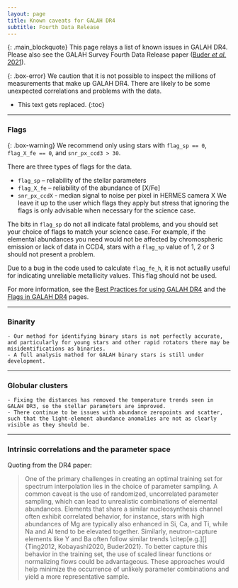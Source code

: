 ```yaml
---
layout: page
title: Known caveats for GALAH DR4
subtitle: Fourth Data Release
---
```


{: .main_blockquote}
This page relays a list of known issues in GALAH DR4. Please also see the GALAH Survey Fourth Data Release paper ([Buder *et al.* 2021](https://doi.org/10.1093/mnras/stab1242)).

{: .box-error}
We caution that it is not possible to inspect the millions of measurements that make up GALAH DR4. There are likely to be some unexpected correlations and problems with the data.

* This text gets replaced.
{:toc}

<!---
---
### Gaia data included with GALAH DR4 catalogues

{: .box-warning}
Note that our tables contain a mixture of Gaia DR2 and Gaia eDR3 values. The former are indicated by having column names including `dr2`.

The results from the Gaia mission are integral to GALAH DR3. Our analysis makes use of Gaia DR2 results, in particular using a parallax-derived distance estimate for each star to provide a first estimate of its surface gravity. The release of Gaia eDR3 occurred after the main analysis for GALAH DR3 was finished, and we have not re-run the analysis pipeline using the new parallaxes from Gaia eDR3. As a consequence:
* The overall `flag_sp` in `GALAH_DR3_main_allstar_v2` and `GALAH_DR3_main_allspec_v2` (see our [Flag documenation](/dr4/flags)) includes a bitmask for unreliable astrometry in Gaia DR2 based upon their RUWE. A high RUWE in Gaia DR2 may not be indicative of a star having less reliable astrometry in Gaia eDR3 and beyond.
* The distance to star reported in the `GALAH_DR3_VAC_dynamics_v2` catalogue may differ from the distance used in the stellar parameter and abundance determination.

Some further notes and caveats about the cross-match between GALAH DR3 and Gaia eDR3:
* This cross-match used the previously identified Gaia DR2 `source_id` for each GALAH DR3 star, and the [`gaiaedr3.dr2_neighbourhood`](https://gea.esac.esa.int/archive/documentation/GEDR3/Gaia_archive/chap_datamodel/sec_dm_auxiliary_tables/ssec_dm_dr2_neighbourhood.html) table created by the Gaia team. The Gaia DR2 `source_id` had been found using the [`gaiadr2.tmass_best_neighbour`](https://gea.esac.esa.int/archive/documentation/GDR2/Gaia_archive/chap_datamodel/sec_dm_crossmatches/ssec_dm_tmass_best_neighbour.html) and the 2MASS ID of each GALAH star. In the future, we suggest to perform this crossmatch via GALAH's 2MASS ID and the yet-to-come match of Gaia EDR3 and 2MASS identifiers.
* All `GALAH_DR3_VAC_GaiaEDR3_v2` entries have an angular distance between their Gaia DR2 and eDR3 sources smaller than 160 mas, and 99.9 per cent are within 20 mas.
* There is a Gaia eDR3 source for every entry in the `GALAH_DR3_main_allstar_v2` table.
    - There are 111 entries in the `GALAH_DR3_main_allspec_v2` table that lack a Gaia `source_id` as we have not attempted to find them in Gaia eDR3 and they never had a Gaia DR2 `source_id`. Of these 38 are bright stars and do have a parallax from Hipparcos.
* 17654 stars had more than one Gaia eDR3 match (98 per cent two matches and the remainder with 3 or 4 matches). For simplicity we have chosen the match with the smallest angular distances between the Gaia DR2 and Gaia eDR3 position as reported by the `gaiaedr3.dr2_neighbourhood`.
    - For over 99 per cent of stars the closest match had an angular distance <10 mas, and second closest match was >600 mas.
    - There is likely source confusion for <100 stars. For instance, for 57 of the 17000 stars with multiple matches in the `gaiaedr3.dr2_neighbourhood` table, the second closest match in angular distance has a smaller magnitude difference between Gaia DR2 and eDR3.
--->
---

### Flags

{: .box-warning}
We recommend only using stars with `flag_sp == 0`, `flag_X_fe == 0`, and `snr_px_ccd3 > 30`.

There are three types of flags for the data.
* `flag_sp` – reliability of the stellar parameters
* `flag_X_fe` – reliability of the abundance of [X/Fe]
* `snr_px_ccdX` - median signal to noise per pixel in HERMES camera X
We leave it up to the user which flags they apply but stress that ignoring the flags is only advisable when necessary for the science case.

The bits in `flag_sp` do not all indicate fatal problems, and you should set your choice of flags to match your science case. For example, if the elemental abundances you need would not be affected by chromospheric emission or lack of data in CCD4, stars with a `flag_sp` value of 1, 2 or 3 should not present a problem. 

Due to a bug in the code used to calculate `flag_fe_h`, it is not actually useful for indicating unreliable metallicity values. This flag should not be used.

For more information, see the [Best Practices for using GALAH DR4](/dr4/using_the_data) and the [Flags in GALAH DR4](/dr4/flags) pages.

---

### Binarity

    - Our method for identifying binary stars is not perfectly accurate, and particularly for young stars and other rapid rotators there may be misidentifications as binaries.
    - A full analysis mathod for GALAH binary stars is still under development.

---

### Globular clusters

    - Fixing the distances has removed the temperature trends seen in GALAH DR3, so the stellar parameters are improved.
    - There continue to be issues with abundance zeropoints and scatter, such that the light-element abundance anomalies are not as clearly visible as they should be.

---

### Intrinsic correlations and the parameter space
Quoting from the DR4 paper: 
> One of the primary challenges in creating an optimal training set for spectrum interpolation lies in the choice of parameter sampling. A common caveat is the use of randomized, uncorrelated parameter sampling, which can lead to unrealistic combinations of elemental abundances. Elements that share a similar nucleosynthesis channel often exhibit correlated behavior, for instance, stars with high abundances of Mg are typically also enhanced in Si, Ca, and Ti, while Na and Al tend to be elevated together. Similarly, neutron-capture elements like Y and Ba often follow similar trends \citep[e.g.][]{Ting2012, Kobayashi2020, Buder2021}. To better capture this behavior in the training set, the use of scaled linear functions or normalizing flows could be advantageous. These approaches would help minimize the occurrence of unlikely parameter combinations and yield a more representative sample. 


<!---
---

### Uncertainties

For this data release, we include more accuracy and precision estimates than for GALAH DR2. However, for several stellar parameters and abundances, the means of accuracy estimation are limited, because there are no benchmark values available. We therefore want to caution the user that the accuracy uncertainties might be underestimated and also not complete in terms of their parameter dependence.

For hot stars we have identified a systematic trend causing increasingly underestimated T<sub>eff</sub> for hotter stars above 6000 K. The comparison with the GBS shows agreement of our and the literature values within the uncertainties, but our absolute accuracy value for Teff is likely underestimating the uncertainty for the hottest stars.

We have not been able to find enough benchmark values to test the accuracy of [Fe/H] as a function of stellar parameters and therefore only employ an absolute value for the [Fe/H] accuracy. More benchmark measurements, especially with similar conditions to the survey setup (instead of nearby bright stars as validators for distant faint stars), for all stellar parameters would be useful.

For GALAH+ DR3, our precision estimates are based on the repeat uncertainties and internal fitting uncertainties from SME, which for some parameters have been rescaled to match in overall shape. As we continue to develop our pipeline, and obtain more repeat observations in the future, we will be able to also expand the precision estimation not only as a function of an average S/N, but S/N in particular line regions as well as T<sub>eff</sub>, log *g*, and [Fe/H], similar to the APOGEE survey Jönsson *et al.* (2020).

---

### Upper limits

{: .box-warning}
Upper limits are reported in some cases. We advise caution in their use.

While we report upper limits for advanced users, we strongly recommend everyone to be careful with these measurements. For all elements, but especially for neutron-capture elements, these estimates are pushing the limits of what we can be extracted from the data and are by definition only an upper limit, not a measurement. We therefore strongly recommend to check upper limit estimates against the data and inspect spectra when possible.

---
### Caveats for certain groups of stars

#### Red clump stars

An ongoing disagreement concerns the stellar parameters of metal-rich giants, and especially metal-rich red clump stars. Already in GALAH DR2 our analysis has yielded unreasonable stellar parameters (in the case of DR2 the estimated logg were deviating significantly by up to 0.7 dex from those expected from astro-/photometry, while Teff and [Fe/H] agreed with other literature estimates/expectations).

For DR3, the use of astrometry and photometry allows us to get more accurate logg. For the metal-rich ([Fe/H] > 0) giants and RC stars, however, we notice that the estimated iron abundances show a significant trend of underestimated [Fe/H] with increasing metallicity. This is an indicator that our synthetic spectra are inaccurate for this specific type of stars or spectra. As discussed above, Jofre *et al.* (2017) showed that for giant stars, an over-/underestimated vmic can change the measured abundances of some lines significantly, by up to 1.5 dex. The reasons for underestimated [Fe/H] are however more diverse and also include missing/unreliable molecular line data, the underestimation of blending and incorrect continuum normalisation. We believe that we can exclude incorrect estimates of logg estimates, e.g. as a result of poor mass-estimates from missing isochrone models in the super-Solar [Fe/H] regime, because photometric and spectroscopic positions in the CMD and Kiel diagrams agree well.

We find systematically higher abundances of Na, Al, Sc, TiII, Ni, and Ba among metal-rich RC stars when compared to RGB stars. These can be identified as unexpected extensions of high [X/Fe] elevated above the majority of stars in [Fe/H] vs. [X/Fe] plots, especially when selecting only high-S/N spectra of giants. The disagreement among those increases from 0 at Solar [Fe/H] to ∆[X/Fe] > 0.4 dex above [Fe/H] > 0.2 dex for these elements. However, another neutron capture element Y is not as affected. When using the K2 sample with asteroseismic classifications of evolutionary stages within this DR (Stello, priv. communication), we find a significant difference of around 0.3 dex between RC and RGB stars. The reasons for this might be manifold and could for example suggest non-scaled-Solar abundance patterns for C and N among the RC stars, as shown by Tautvaišienė *et al.* (2013).

The follow-up of these spectroscopic shortcomings are beyond the scope of this paper, but should also assess line saturation and discuss the implications of different formation depths of atomic lines (see e.g. Gurtovenko 2015), which could possibly explain the different effect for different lines within the GALAH range as well.

#### Abundance patterns of Am/Fm stars

Above we show stars with Teff > 6500 K. We identified a group of stars with high [Ba/Fe] among these stars, coinciding with those identified by Fossati *et al.* (2007, 2008) for a handful of stars (shown in red). Similar to Xiang *et al.* (2020) who identified tens of thousands of these Am/Fm stars we measure typically higher [Ba/Fe] than for the Sun, but lower alpha- enhancement than in the Sun for these typically young stars, when assuming ionisation equilibrium. We note these stars as they are in fact a real astrophysical result.

#### Young star parameters

We stress that our stellar parameters for the youngest stars (below 0.5 Gyr) are likely unreliable. This is caused by our analysis setup with an isochrone grid selection favouring older stars, tying microturblence velocity to an empirical relation and estimating stellar parameters mainly from iron lines (Baratella *et al.* 2020), but also neglecting stellar rotation, possible stellar activity and magnetic fields (Spina *et al.* 2020) which can alter the shape of stellar lines quite drastically.

#### Unexpected over-/underdensities

While using the recent versions of SME, we have identified several overdensities in the parameter space, coinciding with grid points of the chosen atmosphere grids. We especially warn the user of these overdensities at 3500 K as well as 4750..(250)..8000 K. We further have found an under-density around of stars with temperatures below 4750 K, which coincide with regions a different atmosphere grid spacing. Comparisons with the IRFM temperatures show however that the temperatures of these stars are not drastically different and we have therefore decided to not flag them. We have further identified an overdensity at 4650 K and log g of 4.7 dex, which we can ascribe to an issue in the isochrone interpolation due to sparsely available isochrone points.

---
### Possible systematic trends
#### High abundances of V, Co, Rb, Sr, Zr, Mo, Ru, La, Nd, and Sm

In this data release, we try to push the boundary of what can be extracted from the observed spectra with the aim to deliver as many abundance measurements as possible. This does, however, not only push the limits of deciding what measurement is reliable, that is, significantly different from a continuum measurement, but leads to complicated cases where lines are blended, leading to possible wrong systematics. We therefore especially caution the use of elevated abundance measurements (especially above [X/Fe] of 0.3 dex) for V, Co, Rb, Sr, Zr, Mo, Ru, La, Nd, and Sm, as we suspect that these are most likely affected by blending issues close to the detection limit. Only visual inspection could however confirm this, which is not possible for the vast number of measurements at hand and we therefore advise the user to inspect the published spectra before using these measurements blindly.

* For V, we caution the use of measurements with `nr_v_fe` equal to 2 or 3, that is, using VI 4832.
* For Co, we caution the use of measurements with `nr_co_fe` equal to 2 or 8, that is, measurements purely based on lines CoI 6490 and 7713. While we have not been able to narrow down the exact cause, we assume that measurements only based on these lines are caused by imperfect telluric corrections in CCD 3 for CoI 6490 and spikes or imperfect telluric corrections in CCD4 for CoI 7713.

#### 1D-LTE/1D-NLTE and microturbulence

Our spectrum synthesis is performed by assuming 1D-LTE and 1D-NLTE. However, modelling stellar atmospheres with a 1-dimensional description is neglecting 3-dimensional, time-dependent effects, which can only partially be mitigated by fudge factors like vmic. While allowing this factor to be fitted as part of the analysis, our tests have shown that the abundance precision decreases. We have therefore implemented an empirical relation, estimated by Gao *et al.* (2020) for GALAH, over the whole parameter space, as shown in panel a) of the figure below.

During the validation of element abundances, we have discovered several temperature-dependent trends. These occur in regions where our analysis approach is prone to systematic trends anyway, that is, the coolest/most line-rich (<4500 K) and hottest/most line-poor (>6500 K) regions. We cannot exclude that the found systematic trends can also be partially caused by over- or underestimated vmic (in addition to a systematically incorrect normalisation for the most line-righ spectra). Comparisons with other vmic-relations, see e.g. the relations by Dutra-Ferreira *et al.* (2016) based on 3D atmosphere calculations (see panel b) suggest large deviations for certain stars, leading to a difference of up to 2 km/s (see panel c). The tests by Jofre *et al.* (2017) also showed that different stellar types are affected differently by inaccurate vmic, with strongest implications for (more metal-rich) giant stars among the analysed sample of GBS.

While our long-term goal is to implement 3D-NLTE calculations, we believe that it is worth testing the implementation of v_mic as a free parameter or the relations estimated by Dutra-Ferreira *et al.* (2016) for certain parts of the parameter space, if the advantages outweigh the loss in abundance precision. Using vmic as a free parameter showed for example significant improvements of trends with Teff for the APOGEE survey Holtzman *et al.* (2018})

----
### Consistency of atmosphere composition for spectrum synthesis

For computational reasons, we estimate the abundances of all elements independently, and assume scaled-Solar patterns for most other elements during that optimisation. However, our approach might introduce systematic trend for elements which are often correlated (e.g. C and O), surrounded by lines that are deviating from the scaled-Solar pattern, or when the abundance pattern in general differs from the scaled-Solar pattern, thus leading to differences in the continuum and molecular lines strengths. If computationally possible, it would therefore be preferable to fit all elements partially Brewer *et al.* (2016) or fully self-consistent Ting *et al.* (2019), which could also allow to estimate abundances not only via atomic lines, but also molecular features, which follow molecular equilibria Ting *et al.* (2018).

### Metallicity/abundance trends

For numerous open and globular clusters we have found trends of [Fe/H] with temperature and/or evolutionary stage at the coolest and hottest ends of the Teff range or in general for young clusters.

Stellar clusters are not the main focus of our survey, and many of the observations that were performed for them are outside of the typical GALAH magnitude, distance, and age range. Most of the open and globular clusters targeted by our observations are much more distant, which leads to less reliable distance estimates, with implications for our distance-dependent logg estimates of their stars. Many of stars in the open clusters stars are typically younger than the GALAH targets, with astrophysical implications on additional features in their spectra.

Baratella *et al.* (2020) found that vmic is overestimated and thus [Fe/H] is underestimated when using Fe lines in clusters, a trend that we also observe in some of our cluster observations. We therefore cannot a priori exclude wrong vmic values as the influence of cluster abundance trends (see comments on vmic above).

We note, however, that for open clusters, differences in [Fe/H] as well as other abundances have been found to be of astrophysical nature, e.g. atomic diffusion (e.g. Souto *et al.* 2018, Gao *et al.* 2018, Bertelli-Motta *et al.* 2018, Souto *et al.* 2019, Liu *et al.* 2019, Semenova *et al.* 2020) or stellar activity (e.g. Spina *et al.* 2020). Furthermore, astrophysical abundance trends, like anti-correlations of light elements (see Bastian *et al.* 2018 and references therein), have also been found in globular clusters and are partially hard to disentangle from other abundance trends, e.g. those introduced by our analysis pipeline. We will follow this up for globular clusters with a dedicated study (D. M. Nataf *et al.*, in prep.).

### Binarity

A central assumption of our observations is that each fibre observes only one star. We try to ensure this by only selecting point sources from 2MASS with a sufficient separation from other bright neighbours. Our selection does however not exclude stars that are not extended within 2MASS, for example spectroscopic binaries.

Our means to identify (spectroscopic) binaries are, however, limited, because as part of GALAH we usually only take three spectra within typically 1 hour per star, and can only resolve spectroscopic binaries if the lines of both components are resolved with the given broadening induced by our instrument and stellar rotation. Although we try to identify and flag stars as part of our validation, we expect that we are not able to identify a significant fraction of stars as binaries. Price-Whelan *et al.* (2020) find 19,635 high confidence close-binaries among 232,495 APOGEE sources (8%), and El-Badry *et al.* (2018b) find that for 2645 of 20,142 analysed main sequence targets (13%), more than one star contributes significantly to the spectrum. Based on the results of Price-Whelan *et al.* (2020) we would expect at least 10% of the stars above >6000 K (23% of GALAH+ DR3) and more than 40% of stars with >7000 K (3% of GALAH+ DR3) to be binaries.

The implications of not identifying a star as a binary can be manifold. Firstly the binarity changes the astrometric solution, which is not always identified via Gaia warnings or quality values like the RUWE value. This can falsify the estimated distance of objects. Secondly, the photometry of a binary system can deviate significantly from that of the primary component, depending on the flux contribution of the secondary. Thirdly, the flux contribution within the spectrum lead to inaccurate fits when assuming a single star as quantified by El-Badry *et al.* (2018a, b), which leads to inaccurate stellar parameters as well as element abundances. For binaries, the measured vrad also only reflects (at best) the value at the time of observation and is thus not indicative of its Galactic orbit. We note that we have not made use of the assessment of vrad changes among our 51,539 spectra with dedicated repeat observations (typically on different nights).

### Stars with uncertain/unreliable astrometry

As part of our spectroscopic analysis we rely on the quality of astrometric measurements, to infer reliable absolute photometry and then logg. While we flag stars with high RUWE values above 1.4 (Lindegren *et al.* 2018, 2018b), we caution the user to not blindly use all measurements, especially those of stars with uncertain astrometry.

We have used more elaborate distance estimates from Bailer-Jones *et al.* (2018) which infer more trustworthy distances based on a Galactic prior for stars with parallax uncertainties beyond 20%. Especially for very distant stars, like some of our observations of LMC stars, this Galactic prior leads to an underestimated distance and thus likely overestimated logg.

In general, we note that for stars with more constrained distance estimates, like open clusters Cantat-Gaudin *et al.* (2020), globular clusters Baumgardt *et al.* (2019) and stars of the LMC (de Grijs *et al.* 2014), a reanalysis would be leading to more reliable stellar parameters and abundances, when using these distances instead of the ones solely estimated from Gaia parallaxes.

### Influences of isochrone choice

For computational reasons we have limited the isochrones used for the on-the-fly mass estimation to a grid of 0.5..(0.5)..13.5 Gyr. We note that for the youngest stars this might not be a good choice, as we see some noding in the on-the-fly mass and age estimates, especially for hot stars and secondary RC stars. In the future we would like to make use of a better set of isochrones in terms of sampling (more ages on a logarithmic scale), which will hopefully also include different alpha-enhancements and will take into account atomic diffusion as well as stellar rotation. For a better quantification of the uncertainties, for example when using (Markov Chain) Monte Carlo sampling, it would also be useful to be able to sample ages above the age of the universe.

### High extinction

86% of the stars of this data release have estimated E(B-V) < 0.2 mag from Schlegel *et al.* (1998) and 95% below 0.2 mag. Similarly, 90% and 98% of the stars have estimated A_Ks < 0.1 mag and 0.2 mag, respectively. If a star has a high and uncertain extinction, this can influence the bolometric luminosity that we estimate and thus introduce biases in the surface gravity and thus all subsequent analyses. Our pipeline especially is only optimised for E(B-V) < 0.48 mag. We therefore caution that trends found among stars with high extinction, and where A_Ks estimated via the RJCE method and E(B-V) differ significantly should be treated with caution..

Potassium is estimated from the KI 7699 resonance line. This line is also a good tracer of interstellar potassium which leads to contamination of the stellar line in highly extinct regions. In the future we aim to estimate the extinction for example via diffuse interstellar bands and possibly use correlation of extinction and line strength of interstellar potassium (Munari *et al.* 1997) to correct the spectra and measurements of stellar [K/Fe]. For this DR, we however caution the user to check the extinction of stars when using [K/Fe], as we measure this abundance without any corrections causing a rather hard to predict systematics (depending on the velocities of star and ISM) of [K/Fe].

### Scattering in Potassium

Potassium is estimated from the KI 7699 resonance line. This line is also a good tracer of interstellar potassium which leads to contamination of the stellar line in highly extinct regions.
--->